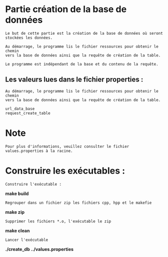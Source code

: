 # Partie création de la base de données


```
Le but de cette partie est la création de la base de données où seront stockées les données. 
```

```
Au démarrage, le programme lis le fichier ressources pour obtenir le chemin
vers la base de données ainsi que la requête de création de la table.

Le programme est indépendant de la base et du contenu de la requête.
```

## Les valeurs lues dans le fichier properties :

```
Au démarrage, le programme lis le fichier ressources pour obtenir le chemin
vers la base de données ainsi que la requête de création de la table.
```

```
url_data_base
request_create_table
```

# Note

```
Pour plus d'informations, veuillez consulter le fichier values.properties à la racine.
```

# Construire les exécutables :

```
Construire l'exécutable : 
```
**make build** 
```
Regrouper dans un fichier zip les fichiers cpp, hpp et le makefie
```
**make zip**
```
Supprimer les fichiers *.o, l'exécutable le zip
```
**make clean**

```
Lancer l'exécutable
```
**./create_db ../values.properties**


